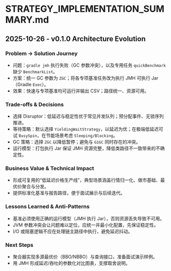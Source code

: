 # STRATEGY_IMPLEMENTATION_SUMMARY.md

## 2025-10-26 - v0.1.0 Architecture Evolution

### Problem → Solution Journey
- 问题：`gradle jmh` 执行失败（GC 参数冲突），以及专用任务 `quickBenchmark` 缺少 `BenchmarkList`。
- 方案：统一 GC 参数为 `ZGC`；将各专项基准任务改为执行 JMH 可执行 Jar（Gradle `Exec`）。
- 效果：快速与专项基准均可运行并输出 CSV；路径统一、资源可用。

### Trade-offs & Decisions
- 选择 Disruptor：低延迟与稳定性优于常见并发队列；预分配事件、无锁序列推进。
- 等待策略：默认选择 `YieldingWaitStrategy`，以延迟为优；在极端低延迟可试 `BusySpin`，在节能场景考虑 `Sleeping/Blocking`。
- GC 策略：选择 `ZGC` 以降低暂停；避免与 `G1GC` 同时存在的冲突。
- 运行模型：打包执行 Jar 保证 JMH 资源完整，降低类路径不一致带来的不确定性。

### Business Value & Technical Impact
- 形成可复用的“低延迟价格生产线”，典型场景涵盖行情归一化、做市基础、最优价聚合与分发。
- 提供标准化基准与报告路径，便于面试展示与后续迭代。

### Lessons Learned & Anti-Patterns
- 基准必须使用正确的运行模型（JMH 执行 Jar），否则资源丢失导致不可用。
- JVM 参数冲突会让问题难以定位，应统一并最小化配置，先保证稳定性。
- I/O 或阻塞逻辑不应在处理链主路径中执行，避免延迟抖动。

### Next Steps
- 聚合器实现多源最优价（BBO/NBBO）与查询接口，准备面试演示样例。
- 用 JMH 形成延迟/吞吐的参数化对比图表，支撑取舍说明。
